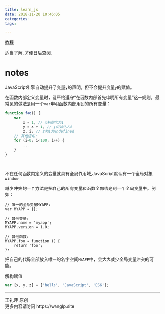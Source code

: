 ```yaml
---
title: learn_js
date: 2018-11-20 10:46:05
categories:
tags:

---
```


[教程](https://www.liaoxuefeng.com/wiki/001434446689867b27157e896e74d51a89c25cc8b43bdb3000)

适当了解, 方便日后查阅. 

<!-- more -->

# notes

JavaScript引擎自动提升了变量`y`的声明，但不会提升变量`y`的赋值。

在函数内部定义变量时，请严格遵守“在函数内部首先申明所有变量”这一规则。最常见的做法是用一个`var`申明函数内部用到的所有变量：

```javascript
function foo() {
    var
        x = 1, // x初始化为1
        y = x + 1, // y初始化为2
        z, i; // z和i为undefined
    // 其他语句:
    for (i=0; i<100; i++) {
        ...
    }
}
    
    
```

不在任何函数内定义的变量就具有全局作用域,JavaScript默认有一个全局对象`window`



减少冲突的一个方法是把自己的所有变量和函数全部绑定到一个全局变量中。例如：

```
// 唯一的全局变量MYAPP:
var MYAPP = {};

// 其他变量:
MYAPP.name = 'myapp';
MYAPP.version = 1.0;

// 其他函数:
MYAPP.foo = function () {
    return 'foo';
};
```

把自己的代码全部放入唯一的名字空间`MYAPP`中，会大大减少全局变量冲突的可能。



解构赋值

```javascript
var [x, y, z] = ['hello', 'JavaScript', 'ES6'];

```























<hr>
 王礼萍  原创<br>
 更多内容请访问 https://wanglp.site <br>



